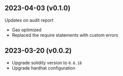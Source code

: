 2023-04-03 (v0.1.0)
-------------------
Updates on audit report
- Gas optimized
- Replaced the require statements with custom errors

2023-03-20 (v0.0.2)
-------------------
- Upgrade solidity version to `0.8.18`
- Upgrade hardhat configuration